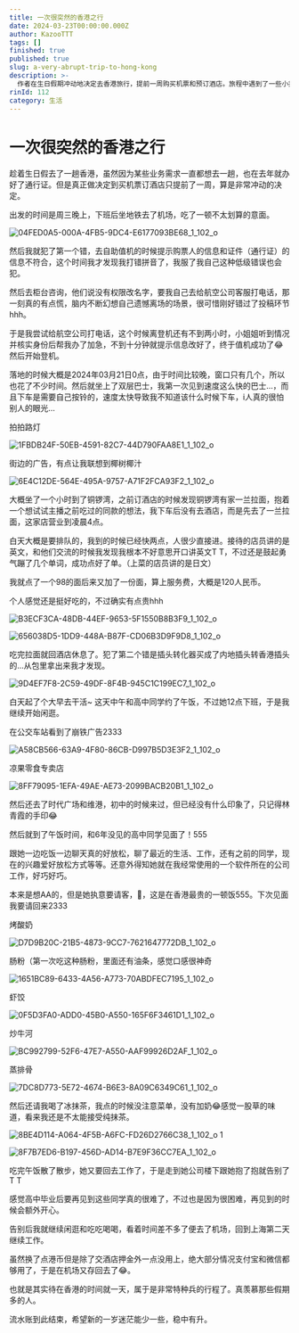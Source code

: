 ```yaml
---
title: 一次很突然的香港之行
date: 2024-03-23T00:00:00.000Z
author: KazooTTT
tags: []
finished: true
published: true
slug: a-very-abrupt-trip-to-hong-kong
description: >-
  作者在生日假期冲动地决定去香港旅行，提前一周购买机票和预订酒店。旅程中遇到了一些小插曲，如机票信息错误和插头转换器购买错误，但都顺利解决。在香港，作者体验了当地的美食，如一兰拉面和各种点心，并与久未见面的高中同学共进午餐，享受了愉快的时光。尽管行程紧凑，但这次旅行给作者留下了深刻的印象和美好的回忆。
rinId: 112
category: 生活
---
```


# 一次很突然的香港之行

趁着生日假去了一趟香港，虽然因为某些业务需求一直都想去一趟，也在去年就办好了通行证。但是真正做决定到买机票订酒店只提前了一周，算是非常冲动的决定。

出发的时间是周三晚上，下班后坐地铁去了机场，吃了一顿不太划算的意面。

![04FED0A5-000A-4FB5-9DC4-E6177093BE68_1_102_o](https://pictures.kazoottt.top/2024/10/20241010-71e2e34aef69446c67c26de928432da5.jpeg)

然后我就犯了第一个错，去自助值机的时候提示购票人的信息和证件（通行证）的信息不符合，这个时间我才发现我打错拼音了，我服了我自己这种低级错误也会犯。

然后去柜台咨询，他们说没有权限改名字，要我自己去给航空公司客服打电话，那一刻真的有点慌，脑内不断幻想自己遗憾离场的场景，很可惜刚好错过了投稿环节hhh。

于是我尝试给航空公司打电话，这个时候离登机还有不到两小时，小姐姐听到情况并核实身份后帮我办了加急，不到十分钟就提示信息改好了，终于值机成功了😂然后开始登机。

落地的时候大概是2024年03月21日0点，由于时间比较晚，窗口只有几个，所以也花了不少时间。然后就坐上了双层巴士，我第一次见到速度这么快的巴士...，而且下车是需要自己按铃的，速度太快导致我不知道该什么时候下车，i人真的很怕别人的眼光...

拍拍路灯

![1FBDB24F-50EB-4591-82C7-44D790FAA8E1_1_102_o](https://pictures.kazoottt.top/2024/10/20241010-f3ac20327086aed4a771b6111ae74dbf.jpeg)

街边的广告，有点让我联想到椰树椰汁

![6E4C12DE-564E-495A-9757-A71F2FCA93F2_1_102_o](https://pictures.kazoottt.top/2024/10/20241010-7bd8639a20d26c2432e8bfeddda47a18.jpeg)

大概坐了一个小时到了铜锣湾，之前订酒店的时候发现铜锣湾有家一兰拉面，抱着一个想试试主播之前吃过的同款的想法，我下车后没有去酒店，而是先去了一兰拉面，这家店营业到凌晨4点。

白天大概是要排队的，我到的时候已经快两点，人很少直接进。接待的店员讲的是英文，和他们交流的时候我发现我根本不好意思开口讲英文T T，不过还是鼓起勇气蹦了几个单词，成功点好了单。（上菜的店员讲的是日文）

我就点了一个98的面后来又加了一份面，算上服务费，大概是120人民币。

个人感觉还是挺好吃的，不过确实有点贵hhh

![B3ECF3CA-48DB-44EF-9653-5F1550B8B3F9_1_102_o](https://pictures.kazoottt.top/2024/10/20241010-a718374339d138f47a3c73fe2430ce66.jpeg)

![656038D5-1DD9-448A-B87F-CD06B3D9F9D8_1_102_o](https://pictures.kazoottt.top/2024/10/20241010-03b52d70869019745f85935ae21a6447.jpeg)

吃完拉面就回酒店休息了。犯了第二个错是插头转化器买成了内地插头转香港插头的...从包里拿出来我才发现。

![9D4EF7F8-2C59-49DF-8F4B-945C1C199EC7_1_102_o](https://pictures.kazoottt.top/2024/10/20241010-8817755eb1b6d5890bc915e85c29578f.jpeg)

白天起了个大早去干活~ 这天中午和高中同学约了午饭，不过她12点下班，于是我继续开始闲逛。

在公交车站看到了崩铁广告2333

![A58CB566-63A9-4F80-86CB-D997B5D3E3F2_1_102_o](https://pictures.kazoottt.top/2024/10/20241010-bbbf8f684509a863b2d0db990e2f7cd2.jpeg)

凉果零食专卖店

![8FF79095-1EFA-49AE-AE73-2099BACB20B1_1_102_o](https://pictures.kazoottt.top/2024/10/20241010-4efc23797557653a21d9ab25ab16a52a.jpeg)

然后还去了时代广场和维港，初中的时候来过，但已经没有什么印象了，只记得林青霞的手印😂

然后就到了午饭时间，和6年没见的高中同学见面了！555

跟她一边吃饭一边聊天真的好放松，聊了最近的生活、工作，还有之前的同学，现在的兴趣爱好放松方式等等。还意外得知她就在我经常使用的一个软件所在的公司工作，好巧好巧。

本来是想AA的，但是她执意要请客，🥹，这是在香港最贵的一顿饭555。下次见面我要请回来2333

烤酸奶

![D7D9B20C-21B5-4873-9CC7-7621647772DB_1_102_o](https://pictures.kazoottt.top/2024/10/20241010-ec15ba75b64d24313b14bf4e1cb00070.jpeg)

肠粉（第一次吃这种肠粉，里面还有油条，感觉口感很神奇

![1651BC89-6433-4A56-A773-70ABDFEC7195_1_102_o](https://pictures.kazoottt.top/2024/10/20241010-8e1ef08968287fe823d055bea7da7994.jpeg)

虾饺

![0F5D3FA0-ADD0-45B0-A550-165F6F3461D1_1_102_o](https://pictures.kazoottt.top/2024/10/20241010-823ca4f0b3f5d92ee30a7a997390234f.jpeg)

炒牛河

![BC992799-52F6-47E7-A550-AAF99926D2AF_1_102_o](https://pictures.kazoottt.top/2024/10/20241010-59e763dd7be787da20c11f9b23e0ba66.jpeg)

蒸排骨

![7DC8D773-5E72-4674-B6E3-8A09C6349C61_1_102_o](https://pictures.kazoottt.top/2024/10/20241010-553c4138aa8aa49544be78928b07b3f3.jpeg)

然后还请我喝了冰抹茶，我点的时候没注意菜单，没有加奶😂感觉一股草的味道，看来我还是不太能接受纯抹茶。

![8BE4D114-A064-4F5B-A6FC-FD26D2766C38_1_102_o 1](https://pictures.kazoottt.top/2024/10/20241010-7923810f32dbb6d59c11b69287a72aaa.jpeg)

![8F7B7ED6-B197-456D-AD14-B7E9F36CC7EA_1_102_o](https://pictures.kazoottt.top/2024/10/20241010-b02a44afcbda0634bb86486150e15f18.jpeg)

吃完午饭散了散步，她又要回去工作了，于是走到她公司楼下跟她抱了抱就告别了T T

感觉高中毕业后要再见到这些同学真的很难了，不过也是因为很困难，再见到的时候会额外开心。

告别后我就继续闲逛和吃吃喝喝，看着时间差不多了便去了机场，回到上海第二天继续工作。

虽然换了点港币但是除了交酒店押金外一点没用上，绝大部分情况支付宝和微信都够用了，于是在机场又存回去了😂。

也就是其实待在香港的时间就一天，属于是非常特种兵的行程了。真羡慕那些假期多的人。

流水账到此结束，希望新的一岁迷茫能少一些，稳中有升。
